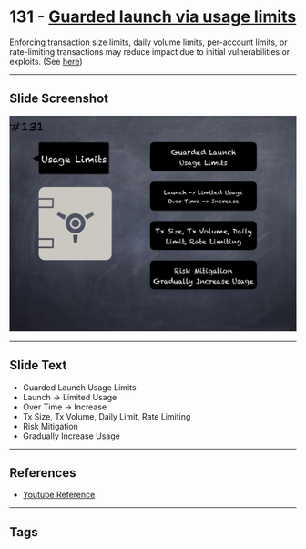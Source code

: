 # 131 - [Guarded launch via usage limits](Guarded%20launch%20via%20usage%20limits.md)
Enforcing transaction size limits, daily volume limits, per-account limits, or rate-limiting transactions may reduce impact due to initial vulnerabilities or exploits. (See [here](https://medium.com/electric-capital/derisking-defi-guarded-launches-2600ce730e0a#:~:text=Guarded%20Launches:%20Protecting%20Users%20with%20Limits&text=A%20new%20contract%20is%20deployed,product%20in%20a%20limited%20scope.))
___
## Slide Screenshot
![0131.png](../../images/5.Pitfalls%20and%20Best%20Practices%20201/131.png)
___
## Slide Text
- Guarded Launch Usage Limits
- Launch -> Limited Usage
- Over Time -> Increase
- Tx Size, Tx Volume, Daily Limit, Rate Limiting
- Risk Mitigation
- Gradually Increase Usage
___
## References
- [Youtube Reference](https://youtu.be/HqHo1jKUnmU?t=790)
___
## Tags